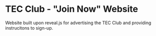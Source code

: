 TEC Club - "Join Now" Website
========

Website built upon reveal.js for advertising the TEC Club and providing instrucitons to sign-up.
